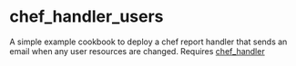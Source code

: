chef_handler_users
==================

A simple example cookbook to deploy a chef report handler that sends an email
when any user resources are changed. Requires [chef_handler](https://github.com/opscode-cookbooks/chef_handler)
